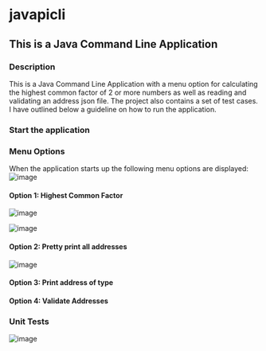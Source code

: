 # javapicli

## This is a Java Command Line Application 

### Description

This is a Java Command Line Application with a menu option for calculating the highest common factor of 2 or more numbers as well as reading and validating an address json file. The project also contains a set of test cases. I have outlined below a guideline on how to run the application.

### Start the application

### Menu Options
When the application starts up the following menu options are displayed:
![image](https://user-images.githubusercontent.com/8549986/215357083-8028d417-6819-479b-8a05-67f68eddadb3.png)


#### Option 1: Highest Common Factor
![image](https://user-images.githubusercontent.com/8549986/215357237-48f27a0f-9175-4f7f-8246-82d73ac0da95.png)

![image](https://user-images.githubusercontent.com/8549986/215357258-40029967-3a8f-40c0-bcd9-199c0c7b10a0.png)


#### Option 2: Pretty print all addresses
![image](https://user-images.githubusercontent.com/8549986/215357280-56460a35-a1a4-42c1-bc1d-8456a9d6f759.png)


#### Option 3: Print address of type


#### Option 4: Validate Addresses


### Unit Tests

![image](https://user-images.githubusercontent.com/8549986/215357374-7d187c3e-8747-45d2-a7ec-d1eb0d799468.png)
